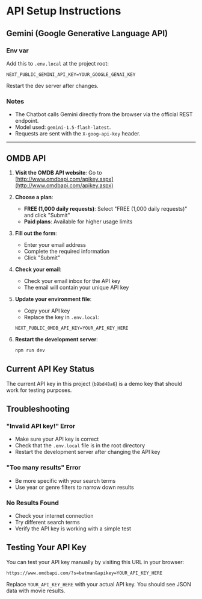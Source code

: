 # API Setup Instructions

## Gemini (Google Generative Language API)

### Env var

Add this to `.env.local` at the project root:

```
NEXT_PUBLIC_GEMINI_API_KEY=YOUR_GOOGLE_GENAI_KEY
```

Restart the dev server after changes.

### Notes

- The Chatbot calls Gemini directly from the browser via the official REST endpoint.
- Model used: `gemini-1.5-flash-latest`.
- Requests are sent with the `X-goog-api-key` header.

---

## OMDB API

1. **Visit the OMDB API website**: Go to [http://www.omdbapi.com/apikey.aspx](http://www.omdbapi.com/apikey.aspx)

2. **Choose a plan**:
   - **FREE (1,000 daily requests)**: Select "FREE (1,000 daily requests)" and click "Submit"
   - **Paid plans**: Available for higher usage limits

3. **Fill out the form**:
   - Enter your email address
   - Complete the required information
   - Click "Submit"

4. **Check your email**:
   - Check your email inbox for the API key
   - The email will contain your unique API key

5. **Update your environment file**:
   - Copy your API key
   - Replace the key in `.env.local`:
   ```
   NEXT_PUBLIC_OMDB_API_KEY=YOUR_API_KEY_HERE
   ```

6. **Restart the development server**:
   ```bash
   npm run dev
   ```

## Current API Key Status
The current API key in this project (`b9bd48a6`) is a demo key that should work for testing purposes.

## Troubleshooting

### "Invalid API key!" Error
- Make sure your API key is correct
- Check that the `.env.local` file is in the root directory
- Restart the development server after changing the API key

### "Too many results" Error
- Be more specific with your search terms
- Use year or genre filters to narrow down results

### No Results Found
- Check your internet connection
- Try different search terms
- Verify the API key is working with a simple test

## Testing Your API Key

You can test your API key manually by visiting this URL in your browser:
```
https://www.omdbapi.com/?s=batman&apikey=YOUR_API_KEY_HERE
```

Replace `YOUR_API_KEY_HERE` with your actual API key. You should see JSON data with movie results.
